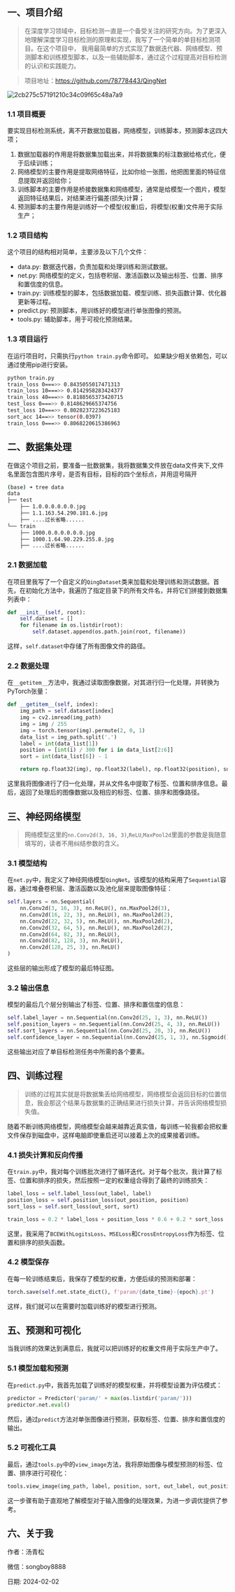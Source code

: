 ## 一、项目介绍

>在深度学习领域中，目标检测一直是一个备受关注的研究方向。为了更深入地理解深度学习目标检测的原理和实现，我写了一个简单的单目标检测项目。在这个项目中，
> 我用最简单的方式实现了数据迭代器、网络模型、预测脚本和训练模型脚本，以及一些辅助脚本，通过这个过程提高对目标检测的认识和实践能力。

> 项目地址：https://github.com/78778443/QingNet

![2cb275c57191210c34c09f65c48a7a9](https://github.com/78778443/QingNet/assets/8509054/3bb5cfda-08d3-4bec-86e0-d61b6e61f80c)


### 1.1 项目概要
要实现目标检测系统，离不开数据加载器，网络模型，训练脚本，预测脚本这四大项；

1. 数据加载器的作用是将数据集加载出来，并将数据集的标注数据给格式化，便于后续训练；
2. 网络模型的主要作用是提取网络特征，比如你给一张图，他把图里面的特征信息提取并返回给你；
3. 训练脚本的主要作用是桥接数据集和网络模型，通常是给模型一个图片，模型返回特征结果后，对结果进行偏差(损失)计算；
4. 预测脚本的主要作用是训练好一个模型(权重)后，将模型(权重)文件用于实际生产；

### 1.2 项目结构
这个项目的结构相对简单，主要涉及以下几个文件：

* data.py: 数据迭代器，负责加载和处理训练和测试数据。
* net.py: 网络模型的定义，包括卷积层、激活函数以及输出标签、位置、排序和置信度的信息。
* train.py: 训练模型的脚本，包括数据加载、模型训练、损失函数计算、优化器更新等过程。
* predict.py: 预测脚本，用训练好的模型进行单张图像的预测。
* tools.py: 辅助脚本，用于可视化预测结果。


### 1.3 项目运行
在运行项目时，只需执行`python train.py`命令即可。
如果缺少相关依赖包，可以通过使用pip进行安装。

```bash
python train.py 
train_loss 0===>> 0.8435055017471313
train_loss 10===>> 0.8142958283424377
train_loss 40===>> 0.8188565373420715
test_loss 0===>> 0.8148629665374756
test_loss 10===>> 0.8028237223625183
sort_acc 14==>> tensor(0.0397)
train_loss 0===>> 0.8068220615386963
```

## 二、数据集处理
在做这个项目之前，要准备一批数据集，我将数据集文件放在data文件夹下,文件名里面包含图片序号，是否有目标，目标的四个坐标点，并用逗号隔开
```zsh
(base) ➜ tree data 
data
├── test
    ├── 1.0.0.0.0.0.0.jpg
    ├── 1.1.163.54.290.181.6.jpg
    ├── ....过长省略......
└── train
    ├── 1000.0.0.0.0.0.0.jpg
    ├── 1000.1.64.90.229.255.8.jpg
    ├── ....过长省略......
```

### 2.1 数据加载

在项目里我写了一个自定义的`QingDataset`类来加载和处理训练和测试数据。首先，在初始化方法中，我遍历了指定目录下的所有文件名，并将它们拼接到数据集列表中：

```python
def __init__(self, root):
    self.dataset = []
    for filename in os.listdir(root):
        self.dataset.append(os.path.join(root, filename))
```

这样，`self.dataset`中存储了所有图像文件的路径。

### 2.2 数据处理

在`__getitem__`方法中，我通过读取图像数据，对其进行归一化处理，并转换为PyTorch张量：

```python
def __getitem__(self, index):
    img_path = self.dataset[index]
    img = cv2.imread(img_path)
    img = img / 255
    img = torch.tensor(img).permute(2, 0, 1)
    data_list = img_path.split('.')
    label = int(data_list[1])
    position = [int(i) / 300 for i in data_list[2:6]]
    sort = int(data_list[6]) - 1

    return np.float32(img), np.float32(label), np.float32(position), sort, img_path
```

这里我将图像进行了归一化处理，并从文件名中提取了标签、位置和排序信息。最后，返回了处理后的图像数据以及相应的标签、位置、排序和图像路径。

## 三、神经网络模型

>网络模型这里的`nn.Conv2d(3, 16, 3)`,`ReLU`,`MaxPool2d`里面的参数是我随意填写的，读者不用纠结参数的含义。
### 3.1 模型结构

在`net.py`中，我定义了神经网络模型`QingNet`。该模型的结构采用了`Sequential`容器，通过堆叠卷积层、激活函数以及池化层来提取图像特征：


```python
self.layers = nn.Sequential(
    nn.Conv2d(3, 16, 3), nn.ReLU(), nn.MaxPool2d(3),
    nn.Conv2d(16, 22, 3), nn.ReLU(), nn.MaxPool2d(2),
    nn.Conv2d(22, 32, 5), nn.ReLU(), nn.MaxPool2d(2),
    nn.Conv2d(32, 64, 5), nn.ReLU(), nn.MaxPool2d(2),
    nn.Conv2d(64, 82, 3), nn.ReLU(),
    nn.Conv2d(82, 128, 3), nn.ReLU(),
    nn.Conv2d(128, 25, 3), nn.ReLU()
)
```
这些层的输出形成了模型的最后特征图。

### 3.2 输出信息
模型的最后几个层分别输出了标签、位置、排序和置信度的信息：
```python
self.label_layer = nn.Sequential(nn.Conv2d(25, 1, 3), nn.ReLU())
self.position_layers = nn.Sequential(nn.Conv2d(25, 4, 3), nn.ReLU())
self.sort_layers = nn.Sequential(nn.Conv2d(25, 20, 3), nn.ReLU())
self.confidence_layer = nn.Sequential(nn.Conv2d(25, 1, 3), nn.Sigmoid())
```

这些输出对应了单目标检测任务中所需的各个要素。

## 四、训练过程

>训练的过程其实就是将数据集丢给网络模型，网络模型会返回目标的位置信息，我会那这个结果与数据集的正确结果进行损失计算，并告诉网络模型损失值。

随着不断训练网络模型，网络模型会越来越靠近真实值，每训练一轮我都会把权重文件保存到磁盘中，这样电脑即使重启还可以接着上次的成果接着训练。

### 4.1 损失计算和反向传播

在`train.py`中，我对每个训练批次进行了循环迭代。对于每个批次，我计算了标签、位置和排序的损失，然后按照一定的权重组合得到了最终的训练损失：


```python
label_loss = self.label_loss(out_label, label)
position_loss = self.position_loss(out_position, position)
sort_loss = self.sort_loss(out_sort, sort)

train_loss = 0.2 * label_loss + position_loss * 0.6 + 0.2 * sort_loss
```

这里，我采用了`BCEWithLogitsLoss`、`MSELoss`和`CrossEntropyLoss`作为标签、位置和排序的损失函数。

### 4.2 模型保存


在每一轮训练结束后，我保存了模型的权重，方便后续的预测和部署：


```python
torch.save(self.net.state_dict(), f'param/{date_time}-{epoch}.pt')
```

这样，我们就可以在需要时加载训练好的模型进行预测。

## 五、预测和可视化

当我训练的效果达到满意后，我就可以把训练好的权重文件用于实际生产中了。

### 5.1 模型加载和预测

在`predict.py`中，我首先加载了训练好的模型权重，并将模型设置为评估模式：

```python
predictor = Predictor('param/' + max(os.listdir('param/')))
predictor.net.eval()
```

然后，通过`predict`方法对单张图像进行预测，获取标签、位置、排序和置信度的输出。

### 5.2 可视化工具

最后，通过`tools.py`中的`view_image`方法，我将原始图像与模型预测的标签、位置、排序进行可视化：

```python
tools.view_image(img_path, label, position, sort, out_label, out_position, out_sort)
```

这一步骤有助于直观地了解模型对于输入图像的处理效果，为进一步调优提供了参考。

## 六、关于我

作者：汤青松

微信：songboy8888

日期: 2024-02-02

